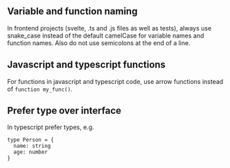 ## Variable and function naming

In frontend projects (svelte, .ts and .js files as well as tests), always use snake_case instead of the default camelCase for variable names and function names.
Also do not use semicolons at the end of a line.

## Javascript and typescript functions

For functions in javascript and typescript code, use arrow functions instead of `function my_func()`.

## Prefer type over interface

In typescript prefer types, e.g.

```
type Person = {
  name: string
  age: number
}
```

